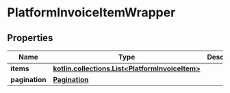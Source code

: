 
# PlatformInvoiceItemWrapper

## Properties
Name | Type | Description | Notes
------------ | ------------- | ------------- | -------------
**items** | [**kotlin.collections.List&lt;PlatformInvoiceItem&gt;**](PlatformInvoiceItem.md) |  |  [optional]
**pagination** | [**Pagination**](Pagination.md) |  |  [optional]



